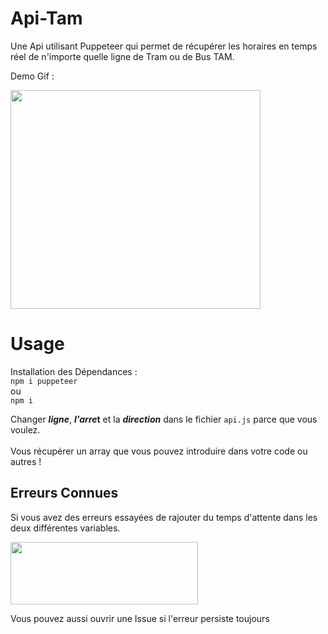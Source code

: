 # Api-Tam
Une Api utilisant Puppeteer qui permet de récupérer les horaires en temps réel de n'importe quelle ligne de Tram ou de Bus TAM.

Demo Gif :

<img src="https://s9.gifyu.com/images/gif_api_demo.gif" width="400" height="350" />
<br>

 # Usage #
 
 Installation des Dépendances : 
 <br>``npm i puppeteer``<br>ou
 <br>``npm i``
 


  
 
 Changer ***ligne***, ***l'arre*t** et la ***direction*** dans le fichier ``api.js`` parce que vous voulez.
 <br>
  <br>
 Vous récupérer un array que vous pouvez introduire dans votre code ou autres !
 
 ## Erreurs Connues ##
 
Si vous avez des erreurs essayées de rajouter du temps d'attente dans les deux différentes variables.

<img src="https://i.imgur.com/JnaV8yD.png" width="300" height="100" />

 Vous pouvez aussi ouvrir une Issue si l'erreur persiste toujours
